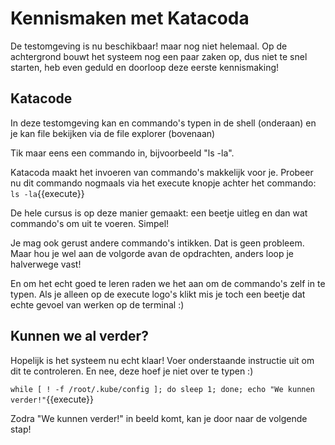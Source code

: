 # Kennismaken met Katacoda
De testomgeving is nu beschikbaar! maar nog niet helemaal. Op de achtergrond bouwt het systeem nog een paar zaken op, dus niet te snel starten, heb even geduld en doorloop deze eerste kennismaking!

## Katacode
In deze testomgeving kan en commando's typen in de shell (onderaan) en je kan file bekijken via de file explorer (bovenaan)

Tik maar eens een commando in, bijvoorbeeld "ls -la".

Katacoda maakt het invoeren van commando's makkelijk voor je. Probeer nu dit commando nogmaals via het execute knopje achter het commando: `ls -la`{{execute}}

De hele cursus is op deze manier gemaakt: een beetje uitleg en dan wat commando's om uit te voeren. Simpel!

Je mag ook gerust andere commando's intikken. Dat is geen probleem. Maar hou je wel aan de volgorde avan de opdrachten, anders loop je halverwege vast!

En om het echt goed te leren raden we het aan om de commando's zelf in te typen. Als je alleen op de execute logo's klikt mis je toch een beetje dat echte gevoel van werken op de terminal :)

## Kunnen we al verder?
Hopelijk is het systeem nu echt klaar! Voer onderstaande instructie uit om dit te controleren. En nee, deze hoef je niet over te typen :)

`while [ ! -f /root/.kube/config ]; do sleep 1; done; echo "We kunnen verder!"`{{execute}}

Zodra "We kunnen verder!" in beeld komt, kan je door naar de volgende stap!